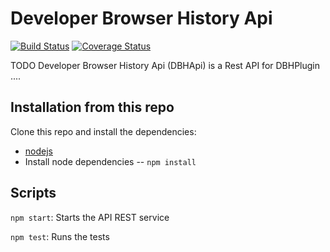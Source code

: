 # Developer Browser History Api 

[![Build Status](https://travis-ci.org/PlainConcepts/DBHApi.svg?branch=master)](https://travis-ci.org/PlainConcepts/DBHApi)
[![Coverage Status](https://coveralls.io/repos/PlainConcepts/DBHApi/badge.png?branch=master)](https://coveralls.io/r/PlainConcepts/DBHApi?branch=master)

TODO
Developer Browser History Api (DBHApi) is a Rest API for DBHPlugin ....


## Installation from this repo


Clone this repo and install the dependencies:

* [nodejs](http://nodejs.org/)
* Install node dependencies -- `npm install`


## Scripts


`npm start`: 
Starts the API REST service


`npm test`: 
Runs the tests











